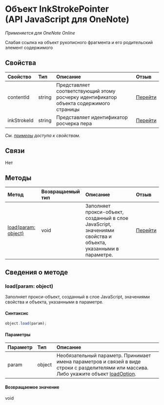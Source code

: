 ﻿# Объект InkStrokePointer (API JavaScript для OneNote)

_Применяется для OneNote Online_  


Слабая ссылка на объект рукописного фрагмента и его родительский элемент содержимого

## Свойства

| Свойство     | Тип   |Описание|Отзыв|
|:---------------|:--------|:----------|:-------|
|contentId|string|Представляет соответствующий этому росчерку идентификатор объекта содержимого страницы|[Перейти](https://github.com/OfficeDev/office-js-docs/issues/new?title=OneNote-inkStrokePointer-contentId)|
|inkStrokeId|string|Представляет идентификатор росчерка пера|[Перейти](https://github.com/OfficeDev/office-js-docs/issues/new?title=OneNote-inkStrokePointer-inkStrokeId)|

_См. [примеры](#примеры) доступа к свойствам._

## Связи
Нет


## Методы

| Метод           | Возвращаемый тип    |Описание| Отзыв|
|:---------------|:--------|:----------|:-------|
|[load(param: object)](#loadparam-object)|void|Заполняет прокси-объект, созданный в слое JavaScript, значениями свойства и объекта, указанными в параметре.|[Перейти](https://github.com/OfficeDev/office-js-docs/issues/new?title=OneNote-inkStrokePointer-load)|

## Сведения о методе


### load(param: object)
Заполняет прокси-объект, созданный в слое JavaScript, значениями свойства и объекта, указанными в параметре.

#### Синтаксис
```js
object.load(param);
```

#### Параметры
| Параметр    | Тип   |Описание|
|:---------------|:--------|:----------|
|param|object|Необязательный параметр. Принимает имена параметров и связей в виде строки с разделителями или массива. Либо укажите объект [loadOption](loadoption.md).|

#### Возвращаемое значение
void
